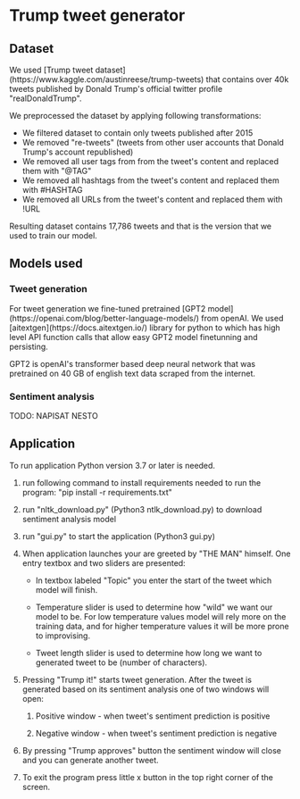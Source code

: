 <H1>Trump tweet generator</H1>

<H2>Dataset</H2>
We used [Trump tweet dataset](https://www.kaggle.com/austinreese/trump-tweets) that contains over 40k tweets published
by Donald Trump's official twitter profile "realDonaldTrump".

We preprocessed the dataset by applying following transformations:
* We filtered dataset to contain only tweets published after 2015
* We removed "re-tweets" (tweets from other user accounts that Donald Trump's account republished)
* We removed all user tags from from the tweet's content and replaced them with "@TAG"
* We removed all hashtags from the tweet's content and replaced them with #HASHTAG
* We removed all URLs from the tweet's content and replaced them with !URL

Resulting dataset contains 17,786 tweets and that is the version that we used to train our model. 

<H2>Models used</H2>
<H3> Tweet generation </H3>
For tweet generation we fine-tuned pretrained [GPT2 model](https://openai.com/blog/better-language-models/) from openAI.
We used [aitextgen](https://docs.aitextgen.io/) library for python to which has high level API function calls that allow easy
GPT2 model finetunning and persisting.

GPT2 is openAI's transformer based deep neural network that was pretrained on 40 GB of english text data scraped
from the internet.

<H3> Sentiment analysis </H3>
TODO: NAPISAT NESTO

<H2>Application</H2>
To run application Python version 3.7 or later is needed.

1. run following command to install requirements needed to run the program:
    "pip install -r requirements.txt"
    
2. run "nltk_download.py" (Python3 ntlk_download.py) to download sentiment analysis model

3. run "gui.py" to start the application (Python3 gui.py)

4. When application launches your are greeted by "THE MAN" himself. One entry textbox and two sliders are presented:
    
    * In textbox labeled "Topic" you enter the start of the tweet which model will finish.
    
    * Temperature slider is used to determine how "wild" we want our model to be. For low temperature values model will rely
more on the training data, and for higher temperature values it will be more prone to improvising.
    
    * Tweet length slider is used to determine how long we want to generated tweet to be (number of characters). 

5. Pressing "Trump it!" starts tweet generation. After the tweet is generated based on its sentiment analysis
one of two windows will open:
    
    1. Positive window - when tweet's sentiment prediction is positive
    
    2. Negative window - when tweet's sentiment prediction is negative

6. By pressing "Trump approves" button the sentiment window will close and you can generate another tweet.

7. To exit the program press little x button in the top right corner of the screen.